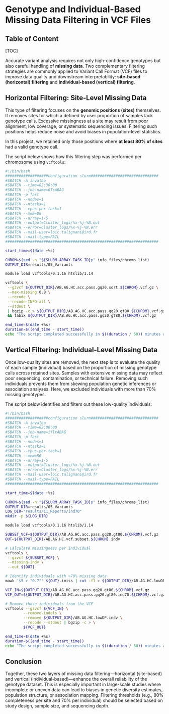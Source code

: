 # Genotype and Individual-Based Missing Data Filtering in VCF Files

<h2 class="no-toc">Table of Content</h2>

[TOC]

Accurate variant analysis requires not only high-confidence genotypes but also careful handling of **missing data**. Two complementary filtering strategies are commonly applied to Variant Call Format (VCF) files to improve data quality and downstream interpretability: **site-based (horizontal) filtering** and **individual-based (vertical) filtering**.

## Horizontal Filtering: Site-Level Missing Data

This type of filtering focuses on the **genomic positions (sites)** themselves. It removes sites for which a defined by user proportion of samples lack genotype calls. Excessive missingness at a site may result from poor alignment, low coverage, or systematic sequencing issues. Filtering such positions helps reduce noise and avoid biases in population-level statistics. 

In this project, we retained only those positions where **at least 80% of sites** had a valid genotype call.

The script below shows how this filtering step was performed per chromosome using `vcftools`:


```bash linenums="1"
#!/bin/bash
###################configuration slurm##############################
#SBATCH -A invalbo
#SBATCH --time=02:30:00
#SBATCH --job-name=GTsABAG
#SBATCH -p fast
#SBATCH --nodes=1
#SBATCH --ntasks=1
#SBATCH --cpus-per-task=1
#SBATCH --mem=8G
#SBATCH --array=1-5
#SBATCH --output=Cluster_logs/%x-%j-%N.out
#SBATCH --error=Cluster_logs/%x-%j-%N.err
#SBATCH --mail-user=loic.talignani@ird.fr
#SBATCH --mail-type=FAIL
####################################################################

start_time=$(date +%s)

CHROM=$(sed -n "${SLURM_ARRAY_TASK_ID}p" info_files/chroms_list)
OUTPUT_DIR=results/05_Variants

module load vcftools/0.1.16 htslib/1.14

vcftools \
 --gzvcf ${OUTPUT_DIR}/AB.AG.HC.acc.pass.gq20.sort.${CHROM}.vcf.gz \
 --max-missing 0.8 \
 --recode \
 --recode-INFO-all \
 --stdout \
 | bgzip -c > ${OUTPUT_DIR}/AB.AG.HC.acc.pass.gq20.gt80.${CHROM}.vcf.gz \
 && tabix ${OUTPUT_DIR}/AB.AG.HC.acc.pass.gq20.gt80.${CHROM}.vcf.gz

end_time=$(date +%s)
duration=$((end_time - start_time))
echo "The script completed successfully in $((duration / 60)) minutes and $((duration % 60)) seconds."
```

## Vertical Filtering: Individual-Level Missing Data

Once low-quality sites are removed, the next step is to evaluate the quality of each sample (individual) based on the proportion of missing genotype calls across retained sites. Samples with extensive missing data may reflect poor sequencing, contamination, or technical failure. Removing such individuals prevents them from skewing population genetic inferences or association analyses. Here, we excluded individuals with more than 70% missing genotypes.

The script below identifies and filters out these low-quality individuals:

```bash linenums="1"
#!/bin/bash
###################configuration slurm##############################
#SBATCH -A invalbo
#SBATCH --time=02:00:00
#SBATCH --job-name=ifltABAG
#SBATCH -p fast
#SBATCH --nodes=1
#SBATCH --ntasks=1
#SBATCH --cpus-per-task=1
#SBATCH --mem=8G
#SBATCH --array=1-5
#SBATCH --output=Cluster_logs/%x-%j-%N.out
#SBATCH --error=Cluster_logs/%x-%j-%N.err
#SBATCH --mail-user=loic.talignani@ird.fr
#SBATCH --mail-type=FAIL
####################################################################

start_time=$(date +%s)

CHROM=$(sed -n "${SLURM_ARRAY_TASK_ID}p" info_files/chroms_list)
OUTPUT_DIR=results/05_Variants
LOG_DIR="results/11_Reports/ind70"
mkdir -p ${LOG_DIR}

module load vcftools/0.1.16 htslib/1.14

SUBSET_VCF=${OUTPUT_DIR}/AB.AG.HC.acc.pass.gq20.gt80.${CHROM}.vcf.gz
OUT=${OUTPUT_DIR}/AB.AG.HC.vcf.subset.${CHROM}.indv

# Calculate missingness per individual
vcftools \
 --gzvcf ${SUBSET_VCF} \
 --missing-indv \
 --out ${OUT}

# Identify individuals with >70% missing data
mawk '$5 > "0.7"' ${OUT}.imiss | cut -f1 > ${OUTPUT_DIR}/AB.AG.HC.lowDP.indv

VCF_IN=${OUTPUT_DIR}/AB.AG.HC.acc.pass.gq20.gt80.${CHROM}.vcf.gz
VCF_OUT=${OUTPUT_DIR}/AB.AG.HC.acc.pass.gq20.gt80.ind70.${CHROM}.vcf.gz

# Remove those individuals from the VCF
vcftools --gzvcf ${VCF_IN} \
        --remove-indels \
        --remove ${OUTPUT_DIR}/AB.AG.HC.lowDP.indv \
        --recode --stdout | bgzip -c > \
        ${VCF_OUT}

end_time=$(date +%s)
duration=$((end_time - start_time))
echo "The script completed successfully in $((duration / 60)) minutes and $((duration % 60)) seconds."
```

## Conclusion

Together, these two layers of missing data filtering—horizontal (site-based) and vertical (individual-based)—enhance the overall reliability of the genotype dataset. This is especially important in large-scale studies where incomplete or uneven data can lead to biases in genetic diversity estimates, population structure, or association mapping. Filtering thresholds (e.g., 80% completeness per site and 70% per individual) should be selected based on study design, sample size, and sequencing depth.